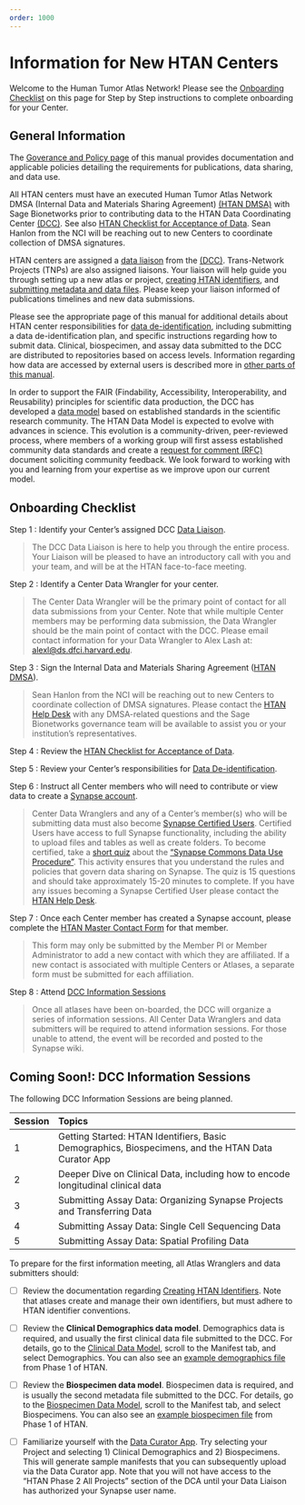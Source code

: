 ```yaml
---
order: 1000
---
```


# Information for New HTAN Centers

Welcome to the Human Tumor Atlas Network! Please see the [Onboarding Checklist](#onboarding-checklist) on this page for Step by Step instructions to complete onboarding for your Center. 

## General Information
The [Goverance and Policy page](../addtnl_info/governance.md) of this manual provides documentation and applicable policies detailing the requirements for publications, data sharing, and data use.  

All HTAN centers must have an executed Human Tumor Atlas Network DMSA  (Internal Data and Materials Sharing Agreement) [(HTAN DMSA)](https://docs.google.com/document/d/1RPFm9MBJv8DjZmYZyIv0jbjtNJ8fnwGjYDjlK4lL4nc/edit) with Sage Bionetworks prior to contributing data to the HTAN Data Coordinating Center [(DCC)](https://humantumoratlas.org/htan-dcc).  See also [HTAN Checklist for Acceptance of Data](../data_submission/checklist.html).  Sean Hanlon from the NCI will be reaching out to new Centers to coordinate collection of DMSA signatures.

HTAN centers are assigned a [data liaison](../data_submission/Data_Liaisons.md) from the [(DCC)](https://humantumoratlas.org/htan-dcc). Trans-Network Projects (TNPs) are also assigned liaisons. Your liaison will help guide you through setting up a new atlas or project, [creating HTAN identifiers](../data_submission/creating_ids.md), and [submitting metadata and data files](../data_submission/clin_biospec_assay/).  Please keep your liaison informed of publications timelines and new data submissions.  

Please see the appropriate page of this manual for additional details about HTAN center responsibilities for [data de-identification](../data_submission/data_deidentification/), including submitting a data de-identification plan, and specific instructions regarding how to submit data.  Clinical, biospecimen, and assay data submitted to the DCC are distributed to repositories based on access levels.  Information regarding how data are accessed by external users is described more in [other parts of this manual](../overview/data_levels.md).

In order to support the FAIR (Findability, Accessibility, Interoperability, and Reusability) principles for scientific data production, the DCC has developed a [data model](../data_model/overview.md) based on established standards in the scientific research community. The HTAN Data Model is expected to evolve with advances in science.  This evolution is a community-driven, peer-reviewed process, where members of a working group will first assess established community data standards and create a [request for comment (RFC)](../addtnl_info/rfc/) document soliciting community feedback.  We look forward to working with you and learning from your expertise as we improve upon our current model.

## Onboarding Checklist

Step 1 
: Identify your Center’s assigned DCC [Data Liaison](../data_submission/Data_Liaisons.md).  

> The DCC Data Liaison is here to help you through the entire process. Your Liaison will be pleased to have an introductory call with you and your team, and will be at the HTAN face-to-face meeting.

Step 2
: Identify a Center Data Wrangler for your center.  

> The Center Data Wrangler will be the primary point of contact for all data submissions from your Center. Note that while multiple Center members may be performing data submission, the Data Wrangler should be the main point of contact with the DCC.  Please email contact information for your Data Wrangler to Alex Lash at:  alexl@ds.dfci.harvard.edu.

Step 3
: Sign the Internal Data and Materials Sharing Agreement ([HTAN DMSA](https://docs.google.com/document/d/1RPFm9MBJv8DjZmYZyIv0jbjtNJ8fnwGjYDjlK4lL4nc/edit)).

> Sean Hanlon from the NCI will be reaching out to new Centers to coordinate collection of DMSA signatures. Please contact the [HTAN Help Desk](https://sagebionetworks.jira.com/servicedesk/customer/portal/1) with any DMSA-related questions and the Sage Bionetworks governance team will be available to assist you or your institution’s representatives. 

Step 4
: Review the [HTAN Checklist for Acceptance of Data](../data_submission/checklist.md). 

Step 5
: Review your Center’s responsibilities for [Data De-identification](https://docs.humantumoratlas.org/data_submission/data_deidentification/).

Step 6
: Instruct all Center members who will need to contribute or view data to create a [Synapse account](https://accounts.synapse.org/register1?appId=synapse.org).

> Center Data Wranglers and any of a Center’s member(s) who will be submitting data must also become [Synapse Certified Users](https://www.synapse.org/#!Quiz:Certification). Certified Users have access to full Synapse functionality, including the ability to upload files and tables as well as create folders. To become certified, take a [short quiz](https://www.synapse.org/#!Quiz:Certification) about the [“Synapse Commons Data Use Procedure”](https://s3.amazonaws.com/static.synapse.org/governance/SynapseCommonsDataUseProcedure.pdf?v=4). This activity ensures that you understand the rules and policies that govern data sharing on Synapse. The quiz is 15 questions and should take approximately 15-20 minutes to complete. If you have any issues becoming a Synapse Certified User please contact the [HTAN Help Desk](https://sagebionetworks.jira.com/servicedesk/customer/portal/1).

Step 7
: Once each Center member has created a Synapse account, please complete the [HTAN Master Contact Form](https://airtable.com/apptQ3yP7le2ZvLjH/pag4Zop9o7mUuLPIm/form) for that member. 

> This form may only be submitted by the Member PI or Member Administrator to add a new contact with which they are affiliated. If a new contact is associated with multiple Centers or Atlases, a separate form must be submitted for each affiliation.

Step 8
: Attend [DCC Information Sessions](#coming-soon-dcc-information-sessions)

> Once all atlases have been on-boarded, the DCC will organize a series of information sessions. All Center Data Wranglers and data submitters will be required to attend information sessions. For those unable to attend, the event will be recorded and posted to the Synapse wiki.


## Coming Soon!: DCC Information Sessions

The following DCC Information Sessions are being planned.

|Session | Topics |
|--------|:-------|
|1| Getting Started:  HTAN Identifiers, Basic Demographics, Biospecimens, and the HTAN Data Curator App|
|2| Deeper Dive on Clinical Data, including how to encode longitudinal clinical data |
|3| Submitting Assay Data:  Organizing Synapse Projects and Transferring Data |
|4| Submitting Assay Data:  Single Cell Sequencing Data |
|5| Submitting Assay Data:  Spatial Profiling Data |

To prepare for the first information meeting, all Atlas Wranglers and data submitters should:

- [ ] Review the documentation regarding [Creating HTAN Identifiers](../data_submission/creating_ids.md). Note that atlases create and manage their own identifiers, but must adhere to HTAN identifier conventions.

- [ ] Review the **Clinical Demographics data model**.  Demographics data is required, and usually the first clinical data file submitted to the DCC.  For details, go to the [Clinical Data Model](https://data.humantumoratlas.org/standard/clinical), scroll to the Manifest tab, and select Demographics.  You can also see an [example demographics file](https://www.synapse.org/Synapse:syn39256250) from Phase 1 of HTAN.

- [ ] Review the **Biospecimen data model**.  Biospecimen data is required, and is usually the second metadata file submitted to the DCC.  For details, go to the [Biospecimen Data Model](https://data.humantumoratlas.org/standard/biospecimen), scroll to the Manifest tab, and select Biospecimens.  You can also see an [example biospecimen file](https://www.synapse.org/Synapse:syn39256250) from Phase 1 of HTAN.

- [ ] Familiarize yourself with the [Data Curator App](https://dca.app.sagebionetworks.org/).  Try selecting your Project and selecting 1) Clinical Demographics and 2) Biospecimens.  This will generate sample manifests that you can subsequently upload via the Data Curator app. Note that you will not have access to the “HTAN Phase 2 All Projects” section of the DCA until your Data Liaison has authorized your Synapse user name.





